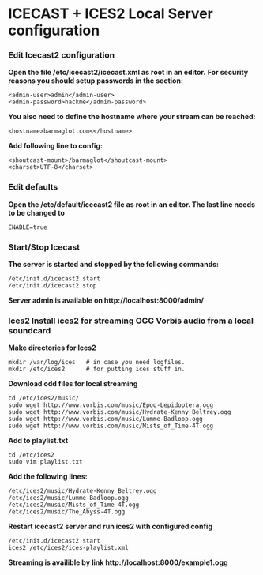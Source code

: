 # ICECAST + ICES2 Local Server configuration

### Edit Icecast2 configuration
**Open the file /etc/icecast2/icecast.xml as root in an editor.**
__For security reasons you should setup passwords in the <authentication> section:__

```
<admin-user>admin</admin-user>
<admin-password>hackme</admin-password> 
```

**You also need to define the hostname where your stream can be reached:**

```
<hostname>barmaglot.com<</hostname>
```

**Add following line to config:**
```
<shoutcast-mount>/barmaglot</shoutcast-mount>
<charset>UTF-8</charset>
```

 
### Edit defaults

**Open the /etc/default/icecast2 file as root in an editor. The last line needs to be changed to**

```
ENABLE=true
````

### Start/Stop Icecast

**The server is started and stopped by the following commands:**

```
/etc/init.d/icecast2 start
/etc/init.d/icecast2 stop
```

**Server admin is available on http://localhost:8000/admin/**


### Ices2 Install ices2 for streaming OGG Vorbis audio from a local soundcard

**Make directories for Ices2**


```
mkdir /var/log/ices   # in case you need logfiles.  
mkdir /etc/ices2      # for putting ices stuff in.  
```

**Download odd files for local streaming**

```
cd /etc/ices2/music/
sudo wget http://www.vorbis.com/music/Epoq-Lepidoptera.ogg
sudo wget http://www.vorbis.com/music/Hydrate-Kenny_Beltrey.ogg
sudo wget http://www.vorbis.com/music/Lumme-Badloop.ogg
sudo wget http://www.vorbis.com/music/Mists_of_Time-4T.ogg
```

**Add to playlist.txt**

```
cd /etc/ices2
sudo vim playlist.txt
```

**Add the following lines:**

```
/etc/ices2/music/Hydrate-Kenny_Beltrey.ogg
/etc/ices2/music/Lumme-Badloop.ogg
/etc/ices2/music/Mists_of_Time-4T.ogg
/etc/ices2/music/The_Abyss-4T.ogg

```

**Restart icecast2 server and run ices2 with configured config**


```
/etc/init.d/icecast2 start
ices2 /etc/ices2/ices-playlist.xml
```

**Streaming is availible by link http://localhost:8000/example1.ogg**

